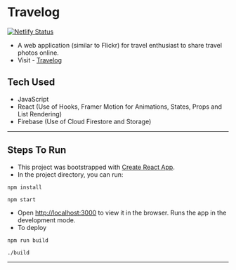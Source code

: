 # Travelog

[![Netlify Status](https://api.netlify.com/api/v1/badges/87c4746c-8220-474a-8fe3-92d9e4b20e92/deploy-status)](https://app.netlify.com/sites/nervous-fermi-a5a898/deploys)

- A web application (similar to Flickr) for travel enthusiast to share travel photos online.
- Visit - [Travelog](https://nervous-fermi-a5a898.netlify.app)

## Tech Used

- JavaScript
- React (Use of Hooks, Framer Motion for Animations, States, Props and List Rendering)
- Firebase (Use of Cloud Firestore and Storage)

---

## Steps To Run

- This project was bootstrapped with [Create React App](https://github.com/facebook/create-react-app).
- In the project directory, you can run:

```
npm install
```

```
npm start
```

- Open [http://localhost:3000](http://localhost:3000) to view it in the browser. Runs the app in the development mode.
- To deploy

```
npm run build
```

```
./build
```

---



